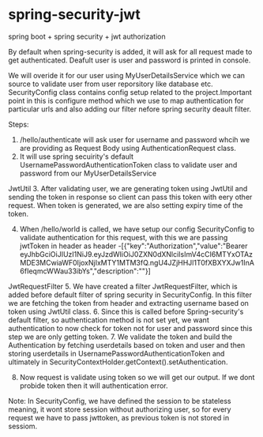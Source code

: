 # spring-security-jwt
spring boot + spring security + jwt authorization

By default when spring-security is added, it will ask for all request made to get authenticated. Deafult user is user and password is printed in console.

We will overide it for our user using MyUserDetailsService which we can source to validate user from user reporsitory like database etc.
SecurityConfig class contains config setup related to the project.Important point in this is configure method which we use to map authentication for particular urls and also adding our filter nefore spring security deault filter.

Steps:
1. /hello/authenticate will ask user for username and password whcih we are providing as Request Body  using AuthenticationRequest class.
2. It will use spring secuirity's default UsernamePasswordAuthenticationToken class to validate user and password from our MyUserDetailsService

JwtUtil
3. After validating user, we are generating token using JwtUtil and sending the token in response so client can pass this token with eery other request.
When token is generated, we are also setting expiry time of the token.


4. When /hello/world is called, we have setup our config SecurityConfig to validate authentication for this request, with this we are passing jwtToken in header as header -[{"key":"Authorization","value":"Bearer eyJhbGciOiJIUzI1NiJ9.eyJzdWIiOiJ0ZXN0dXNlciIsImV4cCI6MTYxOTAzMDE3MCwiaWF0IjoxNjIxMTY1MTM3fQ.ngU4JZjHHJl1T0fXBXYXJw1InA6fIeqmcWWau33ibYs","description":""}]

JwtRequestFilter
5. We have created a filter JwtRequestFilter, which is added before default filter of spring security in SecurityConfig. In this filter we are fetching the token from header and extracting username based on token using JwtUtil class.
6. Since this is called before Spring-security's default filter, so authentication method is not set yet, we want authentication to now check for token not for user and password since this step we are only getting token.
7. We validate the token and build the Authentication by fetching userdetails based on token and user and then storing userdetails in UsernamePasswordAuthenticationToken and ultimately in SecurityContextHolder.getContext().setAuthentication.

8. Now request is validate using token so we will get our output. If we dont probide token then it will authentication error.

Note: In SecurityConfig, we have defined the session to be stateless meaning, it wont store session without authorizing user, so for every request we have to pass jwttoken, as previous token is not stored in sessiom.
